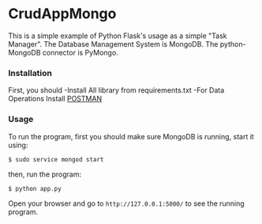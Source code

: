 # CrudAppMongo

This is a simple example of Python Flask's usage as a simple "Task Manager".
The Database Management System is MongoDB. 
The python-MongoDB connector is PyMongo.

### Installation

First, you should 
  -Install All library from requirements.txt
  -For Data Operations Install [POSTMAN](https://www.postman.com/downloads/)


### Usage

To run the program, first you should make sure MongoDB is running, start it using:

```
$ sudo service mongod start
```

then, run the program:

```
$ python app.py
```

Open your browser and go to `http://127.0.0.1:5000/` to see the running program.

